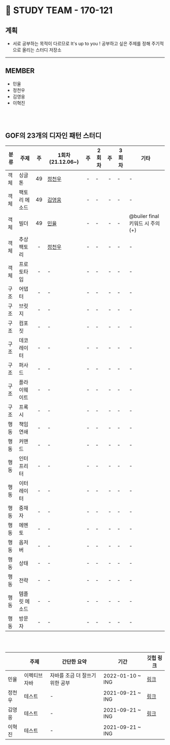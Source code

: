 # 🌠 STUDY TEAM - 170-121

계획
-------
* 서로 공부하는 목적이 다르므로 It's up to you ! 공부하고 싶은 주제를 정해 주기적으로 올리는 스터디 저장소
-------
 

MEMBER
------
* 민율  <br>
* 정천우    <br>
* 김영웅    <br>
* 이혁진 

<br>
<br>

## GOF의 23개의 디자인 패턴 스터디

| 분류 | 주제 | 주 | 1회차(21.12.06~)| 주 | 2회차 | 주 | 3회차 | 기타 |
|-------|-------|:---:|----------------------|:---:|-------|:---:|-------|-------|
| 객체 | 싱글톤 | 49 | [정천우](https://blog.naver.com/codehouse9/222585135085) | - | - | - | - |- |
| 객체 | 팩토리 메소드 | 49 | [김영웅]() | - | - | - | - |- |
| 객체 | 빌더 | 49 | [민율](https://velog.io/@minyul/Builder-Pattern-Builder-error-Final-Builder.default-%EC%B4%88%EA%B8%B0%ED%99%94-Builder-will-ignore-the-initializing-expression-entirely) | - | - | - | - |@builer final 키워드 시 주의(+) |
| 객체 | 추상 팩토리 | - | [정천우](https://blog.naver.com/codehouse9/222586234842) | - | - | - | - |- |
| 객체 | 프로토타입 | - | - | - | - | - | - |- |
| 구조 | 어댑터 | - | - | - | - | - | - |- |
| 구조 | 브릿지 | - | - | - | - | - | - |- |
| 구조 | 컴포짓 | - | - | - | - | - | - |- |
| 구조 | 데코레이터 | - | - | - | - | - | - |- |
| 구조 | 퍼사드 | - | - | - | - | - | - |- |
| 구조 | 플라이웨이트 | - | - | - | - | - | - |- |
| 구조 | 프록시 | - | - | - | - | - | - |- |
| 행동 | 책임 연쇄 | - | - | - | - | - | - |- |
| 행동 | 커맨드 | - | - | - | - | - | - |- |
| 행동 | 인터프리터 | - | - | - | - | - | - |- |
| 행동 | 이터레이터 | - | - | - | - | - | - |- |
| 행동 | 중재자 | - | - | - | - | - | - |- |
| 행동 | 메멘토 | - | - | - | - | - | - |- |
| 행동 | 옵저버 | - | - | - | - | - | - |- |
| 행동 | 상태 | - | - | - | - | - | - |- |
| 행동 | 전략 | - | - | - | - | - | - |- |
| 행동 | 템플릿 메소드 | - | - | - | - | - | - |- |
| 행동 | 방문자 | - | - | - | - | - | - |- |

<br>
<br>

|  | 주제 | 간단한 요약 |  기간 |  깃헙 링크 |
|-------|-------|----------------------|-------|-------|
|민율 | 이펙티브자바 | 자바를 조금 더 잘쓰기 위한 공부| 2022-01-10 ~ ING  | <a href="https://github.com/minyul" target="_blank">링크</a>|
| 정천우  | 테스트 | -  | 2021-09-21 ~ ING  |  <a href="https://github.com/codehousepig" target="_blank">링크</a> |
| 김영웅| 테스트 | -  | 2021-09-21 ~ ING  |  <a href="https://github.com/KimYeongUng" target="_blank">링크</a> |
| 이혁진| 테스트 | -  | 2021-09-21 ~ ING  |  <a href="" target="_blank"></a> |


